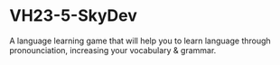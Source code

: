 # VH23-5-SkyDev
A language learning game that will help you to learn language through pronounciation, increasing your vocabulary &amp; grammar.
